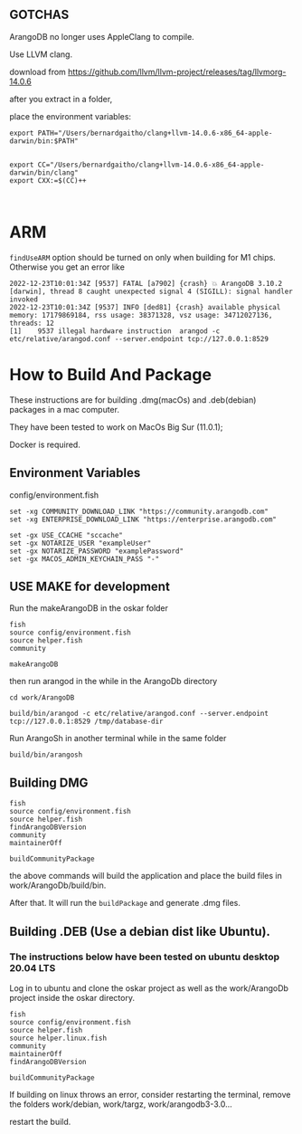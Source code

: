 ## GOTCHAS

ArangoDB no longer uses AppleClang to compile.

Use LLVM clang.

download from https://github.com/llvm/llvm-project/releases/tag/llvmorg-14.0.6

after you extract in a folder,

place the environment variables:

```
export PATH="/Users/bernardgaitho/clang+llvm-14.0.6-x86_64-apple-darwin/bin:$PATH"


export CC="/Users/bernardgaitho/clang+llvm-14.0.6-x86_64-apple-darwin/bin/clang"
export CXX:=$(CC)++



```

# ARM

`findUseARM` option should be turned on only when building for M1 chips.
Otherwise you get an error like

```
2022-12-23T10:01:34Z [9537] FATAL [a7902] {crash} 💥 ArangoDB 3.10.2 [darwin], thread 8 caught unexpected signal 4 (SIGILL): signal handler invoked
2022-12-23T10:01:34Z [9537] INFO [ded81] {crash} available physical memory: 17179869184, rss usage: 38371328, vsz usage: 34712027136, threads: 12
[1]    9537 illegal hardware instruction  arangod -c etc/relative/arangod.conf --server.endpoint tcp://127.0.0.1:8529
```

# How to Build And Package

These instructions are for building .dmg(macOs) and .deb(debian) packages in a mac computer.

They have been tested to work on MacOs Big Sur (11.0.1);

Docker is required.

## Environment Variables

config/environment.fish

```
set -xg COMMUNITY_DOWNLOAD_LINK "https://community.arangodb.com"
set -xg ENTERPRISE_DOWNLOAD_LINK "https://enterprise.arangodb.com"

set -gx USE_CCACHE "sccache"
set -gx NOTARIZE_USER "exampleUser"
set -gx NOTARIZE_PASSWORD "examplePassword"
set -gx MACOS_ADMIN_KEYCHAIN_PASS "-"
```

## USE MAKE for development

Run the makeArangoDB in the oskar folder

```
fish
source config/environment.fish
source helper.fish
community

makeArangoDB
```

then run arangod in the while in the ArangoDb directory

```
cd work/ArangoDB

build/bin/arangod -c etc/relative/arangod.conf --server.endpoint tcp://127.0.0.1:8529 /tmp/database-dir

```

Run ArangoSh in another terminal while in the same folder

```
build/bin/arangosh
```

## Building DMG

```
fish
source config/environment.fish
source helper.fish
findArangoDBVersion
community
maintainerOff

buildCommunityPackage

```

the above commands will build the application and place the build files in work/ArangoDb/build/bin.

After that. It will run the `buildPackage` and generate .dmg files.

## Building .DEB (Use a debian dist like Ubuntu).

### The instructions below have been tested on ubuntu desktop 20.04 LTS

Log in to ubuntu and clone the oskar project as well as the work/ArangoDb project inside the oskar directory.

```
fish
source config/environment.fish
source helper.fish
source helper.linux.fish
community
maintainerOff
findArangoDBVersion

buildCommunityPackage
```

If building on linux throws an error, consider restarting the terminal, remove the folders work/debian, work/targz, work/arangodb3-3.0...

restart the build.
